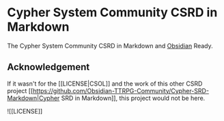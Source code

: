 # Cypher System Community CSRD in Markdown

The Cypher System Community CSRD in Markdown and [Obsidian](https://obsidian.md/) Ready.

## Acknowledgement 

If it wasn't for the [[LICENSE|CSOL]] and the work of this other CSRD project [[https://github.com/Obsidian-TTRPG-Community/Cypher-SRD-Markdown|Cypher SRD in Markdown]], this project would not be here. 

![[LICENSE]]

